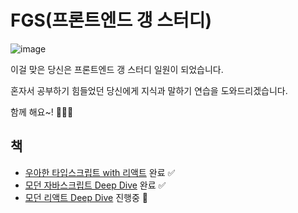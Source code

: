 # FGS(프론트엔드 갱 스터디)
![image](https://github.com/user-attachments/assets/aa8ed726-4d17-466b-a84c-8cf6fcfe3aed)

이걸 맞은 당신은 프론트엔드 갱 스터디 일원이 되었습니다.

혼자서 공부하기 힘들었던 당신에게 지식과 말하기 연습을 도와드리겠습니다.

함께 해요~! 🔫🔫🔫

## 책

- [우아한 타입스크립트 with 리액트](https://github.com/Frontend-Gang-Study/modern-javascript-deep-dive) 완료 ✅
- [모던 자바스크립트 Deep Dive](https://github.com/Frontend-Gang-Study/modern-javascript-deep-dive) 완료 ✅
- [모던 리액트 Deep Dive](https://github.com/Frontend-Gang-Study/modern-react-deep-dive) 진행중 🚀
